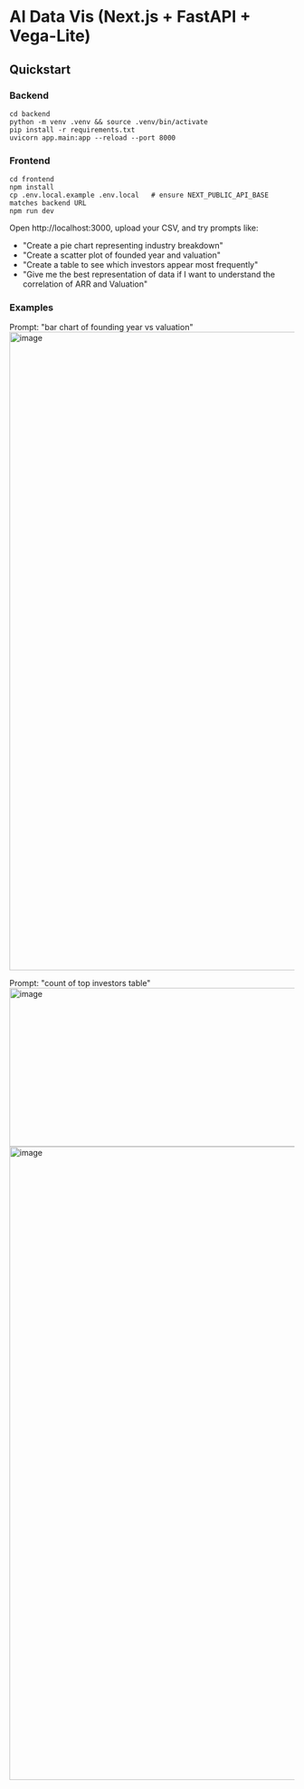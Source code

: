 # AI Data Vis (Next.js + FastAPI + Vega-Lite)

## Quickstart
### Backend
```
cd backend
python -m venv .venv && source .venv/bin/activate  
pip install -r requirements.txt
uvicorn app.main:app --reload --port 8000
```

### Frontend
```
cd frontend
npm install
cp .env.local.example .env.local   # ensure NEXT_PUBLIC_API_BASE matches backend URL
npm run dev
```
Open http://localhost:3000, upload your CSV, and try prompts like:
- "Create a pie chart representing industry breakdown"
- "Create a scatter plot of founded year and valuation"
- "Create a table to see which investors appear most frequently"
- "Give me the best representation of data if I want to understand the correlation of ARR and Valuation"

### Examples

Prompt: "bar chart of founding year vs valuation"
<img width="937" height="1126" alt="image" src="https://github.com/user-attachments/assets/59ebc42b-c62a-4f91-95b1-352db2f69ca9" />

Prompt: "count of top investors table"
<img width="623" height="280" alt="image" src="https://github.com/user-attachments/assets/6f28588d-5984-40f9-ab4c-07c4afc38f65" />
<img width="925" height="1117" alt="image" src="https://github.com/user-attachments/assets/14b06bfd-59b6-4cbb-bf16-9043e5dde6ef" />



